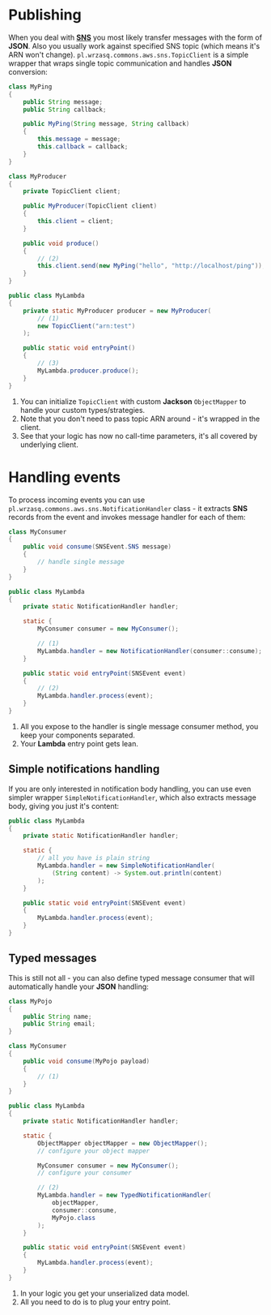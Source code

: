 <!---
# This file is part of the pl.wrzasq.commons.
#
# @license http://mit-license.org/ The MIT license
# @copyright 2017 - 2020 © by Rafał Wrzeszcz - Wrzasq.pl.
-->

# Publishing

When you deal with [**SNS**](https://aws.amazon.com/sns/) you most likely transfer messages with the form of **JSON**. Also you usually work against specified SNS topic (which means it's ARN won't change). `pl.wrzasq.commons.aws.sns.TopicClient` is a simple wrapper that wraps single topic communication and handles **JSON** conversion:

```java
class MyPing
{
    public String message;
    public String callback;

    public MyPing(String message, String callback)
    {
        this.message = message;
        this.callback = callback;
    }
}

class MyProducer
{
    private TopicClient client;

    public MyProducer(TopicClient client)
    {
        this.client = client;
    }

    public void produce()
    {
        // (2)
        this.client.send(new MyPing("hello", "http://localhost/ping"));
    }
}

public class MyLambda
{
    private static MyProducer producer = new MyProducer(
        // (1)
        new TopicClient("arn:test")
    );

    public static void entryPoint()
    {
        // (3)
        MyLambda.producer.produce();
    }
}
```

1.  You can initialize `TopicClient` with custom **Jackson** `ObjectMapper` to handle your custom types/strategies.
1.  Note that you don't need to pass topic ARN around - it's wrapped in the client.
1.  See that your logic has now no call-time parameters, it's all covered by underlying client.

# Handling events

To process incoming events you can use `pl.wrzasq.commons.aws.sns.NotificationHandler` class - it extracts **SNS** records from the event and invokes message handler for each of them:

```java
class MyConsumer
{
    public void consume(SNSEvent.SNS message)
    {
        // handle single message
    }
}

public class MyLambda
{
    private static NotificationHandler handler;

    static {
        MyConsumer consumer = new MyConsumer();

        // (1)
        MyLambda.handler = new NotificationHandler(consumer::consume);
    }

    public static void entryPoint(SNSEvent event)
    {
        // (2)
        MyLambda.handler.process(event);
    }
}
```

1.  All you expose to the handler is single message consumer method, you keep your components separated.
1.  Your **Lambda** entry point gets lean.

## Simple notifications handling

If you are only interested in notification body handling, you can use even simpler wrapper `SimpleNotificationHandler`, which also extracts message body, giving you just it's content:

```java
public class MyLambda
{
    private static NotificationHandler handler;

    static {
        // all you have is plain string
        MyLambda.handler = new SimpleNotificationHandler(
            (String content) -> System.out.println(content)
        );
    }

    public static void entryPoint(SNSEvent event)
    {
        MyLambda.handler.process(event);
    }
}
```

## Typed messages

This is still not all - you can also define typed message consumer that will automatically handle your **JSON** handling:

```java
class MyPojo
{
    public String name;
    public String email;
}

class MyConsumer
{
    public void consume(MyPojo payload)
    {
        // (1)
    }
}

public class MyLambda
{
    private static NotificationHandler handler;

    static {
        ObjectMapper objectMapper = new ObjectMapper();
        // configure your object mapper

        MyConsumer consumer = new MyConsumer();
        // configure your consumer

        // (2)
        MyLambda.handler = new TypedNotificationHandler(
            objectMapper,
            consumer::consume,
            MyPojo.class
        );
    }

    public static void entryPoint(SNSEvent event)
    {
        MyLambda.handler.process(event);
    }
}
```

1.  In your logic you get your unserialized data model.
1.  All you need to do is to plug your entry point.
